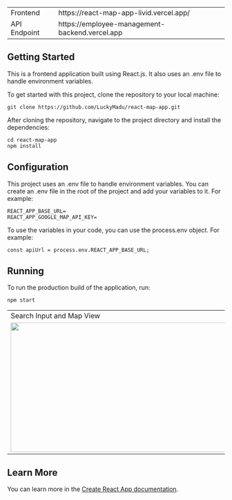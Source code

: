 <table>
  <tr>
    <td>Frontend</td>
    <td>https://react-map-app-livid.vercel.app/</td>
  </tr>
   <tr>
    <td>API Endpoint</td>
    <td>https://employee-management-backend.vercel.app </td>
  </tr>
</table>

## Getting Started

This is a frontend application built using React.js. It also uses an .env file to handle environment variables.

To get started with this project, clone the repository to your local machine:

```
git clone https://github.com/LuckyMadu/react-map-app.git
```

After cloning the repository, navigate to the project directory and install the dependencies:

```
cd react-map-app
npm install
```

## Configuration

This project uses an .env file to handle environment variables. You can create an .env file in the root of the project and add your variables to it. For example:

```
REACT_APP_BASE_URL=
REACT_APP_GOOGLE_MAP_API_KEY=
```

To use the variables in your code, you can use the process.env object. For example:

```
const apiUrl = process.env.REACT_APP_BASE_URL;
```

## Running

To run the production build of the application, run:

```
npm start
```

<table>
  <tr>
    <td>Search Input and Map View</td>
  </tr>
  <tr>
    <td>
      <img src="https://github.com/LuckyMadu/react-map-app/assets/19740478/2e3b882c-31d1-49fa-a65e-c8f0ed5d83d3" width=800 height=300>
    </td>
  </tr>
</table>

## Learn More

You can learn more in the [Create React App documentation](https://facebook.github.io/create-react-app/docs/getting-started).
